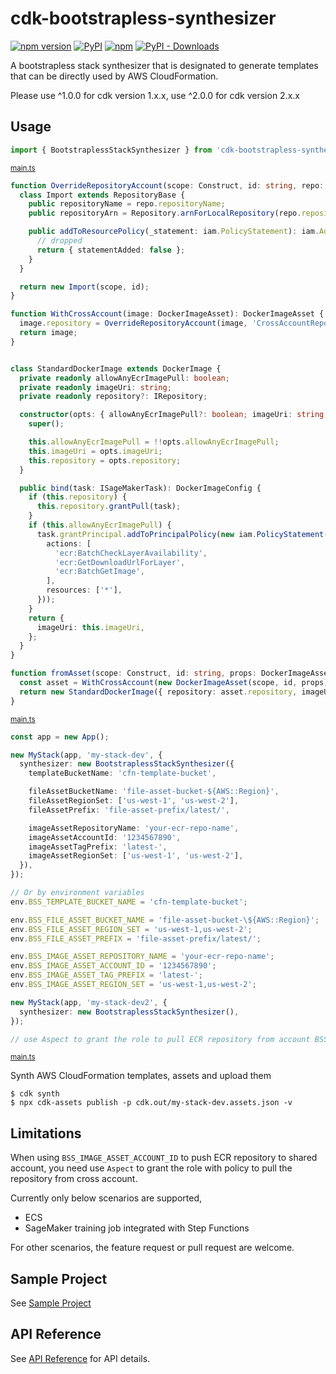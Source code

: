 # cdk-bootstrapless-synthesizer

[![npm version](https://img.shields.io/npm/v/cdk-bootstrapless-synthesizer)](https://www.npmjs.com/package/cdk-bootstrapless-synthesizer)
[![PyPI](https://img.shields.io/pypi/v/cdk-bootstrapless-synthesizer)](https://pypi.org/project/cdk-bootstrapless-synthesizer)
[![npm](https://img.shields.io/npm/dw/cdk-bootstrapless-synthesizer?label=npm%20downloads)](https://www.npmjs.com/package/cdk-bootstrapless-synthesizer)
[![PyPI - Downloads](https://img.shields.io/pypi/dw/cdk-bootstrapless-synthesizer?label=pypi%20downloads)](https://pypi.org/project/cdk-bootstrapless-synthesizer)

A bootstrapless stack synthesizer that is designated to generate templates that can be directly used by AWS CloudFormation.

Please use ^1.0.0 for cdk version 1.x.x, use ^2.0.0 for cdk version 2.x.x

## Usage
```ts
import { BootstraplessStackSynthesizer } from 'cdk-bootstrapless-synthesizer';
```
<small>[main.ts](sample/src/main.ts)</small>
```ts
function OverrideRepositoryAccount(scope: Construct, id: string, repo: IRepository): IRepository {
  class Import extends RepositoryBase {
    public repositoryName = repo.repositoryName;
    public repositoryArn = Repository.arnForLocalRepository(repo.repositoryName, scope, env.BSS_IMAGE_ASSET_ACCOUNT_ID);

    public addToResourcePolicy(_statement: iam.PolicyStatement): iam.AddToResourcePolicyResult {
      // dropped
      return { statementAdded: false };
    }
  }

  return new Import(scope, id);
}

function WithCrossAccount(image: DockerImageAsset): DockerImageAsset {
  image.repository = OverrideRepositoryAccount(image, 'CrossAccountRepo', image.repository);
  return image;
}


class StandardDockerImage extends DockerImage {
  private readonly allowAnyEcrImagePull: boolean;
  private readonly imageUri: string;
  private readonly repository?: IRepository;

  constructor(opts: { allowAnyEcrImagePull?: boolean; imageUri: string; repository?: IRepository }) {
    super();

    this.allowAnyEcrImagePull = !!opts.allowAnyEcrImagePull;
    this.imageUri = opts.imageUri;
    this.repository = opts.repository;
  }

  public bind(task: ISageMakerTask): DockerImageConfig {
    if (this.repository) {
      this.repository.grantPull(task);
    }
    if (this.allowAnyEcrImagePull) {
      task.grantPrincipal.addToPrincipalPolicy(new iam.PolicyStatement({
        actions: [
          'ecr:BatchCheckLayerAvailability',
          'ecr:GetDownloadUrlForLayer',
          'ecr:BatchGetImage',
        ],
        resources: ['*'],
      }));
    }
    return {
      imageUri: this.imageUri,
    };
  }
}

function fromAsset(scope: Construct, id: string, props: DockerImageAssetProps): DockerImage {
  const asset = WithCrossAccount(new DockerImageAsset(scope, id, props));
  return new StandardDockerImage({ repository: asset.repository, imageUri: asset.imageUri });
}
```
<small>[main.ts](sample/src/main.ts)</small>
```ts
const app = new App();

new MyStack(app, 'my-stack-dev', {
  synthesizer: new BootstraplessStackSynthesizer({
    templateBucketName: 'cfn-template-bucket',

    fileAssetBucketName: 'file-asset-bucket-${AWS::Region}',
    fileAssetRegionSet: ['us-west-1', 'us-west-2'],
    fileAssetPrefix: 'file-asset-prefix/latest/',

    imageAssetRepositoryName: 'your-ecr-repo-name',
    imageAssetAccountId: '1234567890',
    imageAssetTagPrefix: 'latest-',
    imageAssetRegionSet: ['us-west-1', 'us-west-2'],
  }),
});

// Or by environment variables
env.BSS_TEMPLATE_BUCKET_NAME = 'cfn-template-bucket';

env.BSS_FILE_ASSET_BUCKET_NAME = 'file-asset-bucket-\${AWS::Region}';
env.BSS_FILE_ASSET_REGION_SET = 'us-west-1,us-west-2';
env.BSS_FILE_ASSET_PREFIX = 'file-asset-prefix/latest/';

env.BSS_IMAGE_ASSET_REPOSITORY_NAME = 'your-ecr-repo-name';
env.BSS_IMAGE_ASSET_ACCOUNT_ID = '1234567890';
env.BSS_IMAGE_ASSET_TAG_PREFIX = 'latest-';
env.BSS_IMAGE_ASSET_REGION_SET = 'us-west-1,us-west-2';

new MyStack(app, 'my-stack-dev2', {
  synthesizer: new BootstraplessStackSynthesizer(),
});

// use Aspect to grant the role to pull ECR repository from account BSS_IMAGE_ASSET_ACCOUNT_ID
```
<small>[main.ts](sample/src/main.ts)</small>

Synth AWS CloudFormation templates, assets and upload them

```shell
$ cdk synth
$ npx cdk-assets publish -p cdk.out/my-stack-dev.assets.json -v
```
## Limitations
When using `BSS_IMAGE_ASSET_ACCOUNT_ID` to push ECR repository to shared account, you need use `Aspect` to grant the role with policy to pull the repository from cross account.

Currently only below scenarios are supported,

- ECS
- SageMaker training job integrated with Step Functions

For other scenarios, the feature request or pull request are welcome.
## Sample Project

See [Sample Project](./sample/README.md)

## API Reference

See [API Reference](./API.md) for API details.
